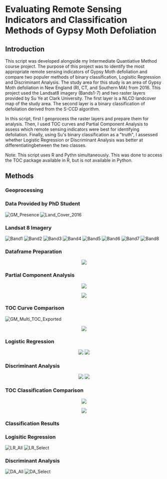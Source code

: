 # Evaluating Remote Sensing Indicators and Classification Methods of Gypsy Moth Defoliation
## Introduction

This script was developed alongside my Intermediate Quantiative Method course project.
The purpose of this project was to identify the most appropriate remote sensing indicators of Gypsy Moth defoliation and
compare two populer methods of binary classification, Logisitic Regression and Discriminant Analysis. The study area
for this study is an area of Gypsy Moth defoliation in New England (RI, CT, and Southern MA) from 2016. 
This project used the Landsat8 imagery (Bands1-7) and two raster layers provided by Su Ye at Clark University. The first layer is a NLCD
landcover map of the study area. The second layer is a binary classification of defoliation derived from the S-CCD algorithm.

In this script, first I geoprocess the raster layers and prepare them for analysis. Then, I used TOC curves and Partial
Component Analysis to assess which remote sensing indicators were best for identifying defoliation. Finally, using Su's
binary classification as a "truth", I assessed whether Logistic Regression or Discriminant Analysis was better at
differentiatingbetween the two classes.

Note: This script uses R and Pythn simultaneously. This was done to access the TOC package available in R, but is not
available in Python.

## Methods
### Geoprocessing

### Data Provided by PhD Student

![GM_Presence](https://user-images.githubusercontent.com/54719919/88695207-8ec05b00-d0cf-11ea-9677-c02417a57d3c.png)
![Land_Cover_2016](https://user-images.githubusercontent.com/54719919/88695208-8ec05b00-d0cf-11ea-8082-d962d5462edb.png)

### Landsat 8 Imagery

![Band1](https://user-images.githubusercontent.com/54719919/88695193-8d8f2e00-d0cf-11ea-8da8-7b1d400c459b.png)
![Band2](https://user-images.githubusercontent.com/54719919/88695194-8d8f2e00-d0cf-11ea-9aaa-d62ddd7ae751.png)
![Band3](https://user-images.githubusercontent.com/54719919/88695195-8e27c480-d0cf-11ea-94b3-182b0e430ac4.png)
![Band4](https://user-images.githubusercontent.com/54719919/88695198-8e27c480-d0cf-11ea-94d1-407aa6f9cd6e.png)
![Band5](https://user-images.githubusercontent.com/54719919/88695201-8e27c480-d0cf-11ea-8c79-bd3b8bd21ac1.png)
![Band6](https://user-images.githubusercontent.com/54719919/88695203-8ec05b00-d0cf-11ea-8411-997c1f0338cd.png)
![Band7](https://user-images.githubusercontent.com/54719919/88695204-8ec05b00-d0cf-11ea-8ca2-b720f22d5cf4.png)
![Band8](https://user-images.githubusercontent.com/54719919/88695322-b9121880-d0cf-11ea-8bee-4daf7258e4cc.png)

### Dataframe Preparation
<p align="center">
  <img src="https://user-images.githubusercontent.com/54719919/88701222-b87d8000-d0d7-11ea-91c2-7414fea796cf.png">
</p>

### Partial Component Analysis
<p align="center">
  <img src="https://user-images.githubusercontent.com/54719919/88841294-c00e5900-d1ab-11ea-9563-00ea97a2be04.jpeg">
</p>

<p align="center">
  <img src="https://user-images.githubusercontent.com/54719919/88841146-82113500-d1ab-11ea-9cfb-a37f4a770281.png">
</p>

### TOC Curve Comparison
![GM_Multi_TOC_Exported](https://user-images.githubusercontent.com/54719919/88701195-b3203580-d0d7-11ea-8139-420cbb8989a5.png)

<p align="center">
  <img src="https://user-images.githubusercontent.com/54719919/88841144-81789e80-d1ab-11ea-860a-82ed29902193.png">
</p>

### Logistic Regression
<p align="center">
  <img src="https://user-images.githubusercontent.com/54719919/89051032-a2fb9680-d321-11ea-81fd-e156f03d85d4.png">
  <img src="https://user-images.githubusercontent.com/54719919/89051033-a2fb9680-d321-11ea-86ef-662a204bb0f2.png">
</p>

### Discriminant Analysis
<p align="center">
  <img src="https://user-images.githubusercontent.com/54719919/89051029-a2630000-d321-11ea-8af3-6014d248ae1a.png">
  <img src="https://user-images.githubusercontent.com/54719919/89051031-a2630000-d321-11ea-8b5b-5922f38d461f.png">
</p>

### TOC Classification Comparison
<p align="center">
  <img src="https://user-images.githubusercontent.com/54719919/89054040-24552800-d326-11ea-8f3c-cd92669c907b.jpg">
  </p>

<p align="center">
  <img src="https://user-images.githubusercontent.com/54719919/89054027-1d2e1a00-d326-11ea-9674-d8d08d81ab3e.png">
  </p>

### Classification Results
### Logisitic Regression

![LR_All](https://user-images.githubusercontent.com/54719919/89191212-9a4ccf80-d570-11ea-885f-b7b7fcdb16ba.png)
![LR_Select](https://user-images.githubusercontent.com/54719919/89191223-9d47c000-d570-11ea-8a41-3bb06472b94d.png)

### Discriminant Analysis

![DA_All](https://user-images.githubusercontent.com/54719919/89191194-93be5800-d570-11ea-86e5-b98ee578d2a2.png)
![DA_Select](https://user-images.githubusercontent.com/54719919/89191202-9751df00-d570-11ea-9443-3cfd03e03326.png)

